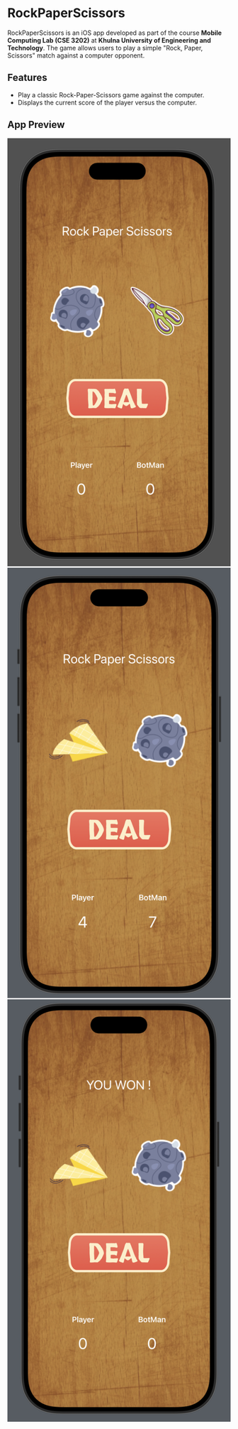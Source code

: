 # RockPaperScissors

RockPaperScissors is an iOS app developed as part of the course **Mobile Computing Lab (CSE 3202)** at **Khulna University of Engineering and Technology**. The game allows users to play a simple "Rock, Paper, Scissors" match against a computer opponent.

## Features
- Play a classic Rock-Paper-Scissors game against the computer.
- Displays the current score of the player versus the computer.

## App Preview
![Home](assets/home.png)
![Game Screen](assets/score.png)
![End](assets/end.png)
